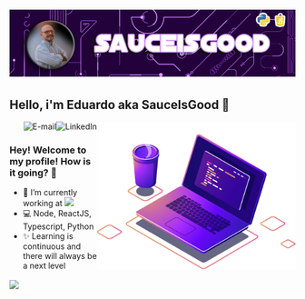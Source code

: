 # ![Eduardo Alves Header](https://github.com/sauceisgood/sauceisgood/blob/main/images/gh-bannner-light.png)

## Hello, i'm Eduardo aka SauceIsGood 👋


<img align="right" src="https://github.com/sauceisgood/sauceisgood/blob/main/images/computer-illustration.png" width="350"/>

<a href="https://www.linkedin.com/in/efvalves">
<img align="right" alt="LinkedIn" src="https://img.shields.io/badge/-Eduardo%20Alves-blue?style=flat-square&logo=Linkedin&logoColor=white&link=https://www.linkedin.com/in/efvalves/"/>
</a>

<a href="mailto:eduardoalves@europe.com">
<img align="right" alt="E-mail" src="https://img.shields.io/badge/Send-Email-orange"/>
</a>

<br/>

### Hey! Welcome to my profile! How is it going? 👋

- 🚀 I’m currently working at <img src="https://img.shields.io/badge/%20-MAPFRE%20-red"/>
- 💻 Node, ReactJS, Typescript, Python
- ✨ Learning is continuous and there will always be a next level

</a>
<a href="https://github.com/sauceisgood">
 <img align="center" src="https://github-readme-stats.vercel.app/api?username=sauceisgood&show_icons=true&theme=transparent" />
</a>
